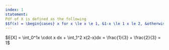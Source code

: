 ```yaml
---
index: 1
statement: 
Pdf of X is defined as the following
$$f(x) = \begin{cases} x for x \le x \e 1, &1-x \le 1 x le 2, &otherwise\end{cases}$$:
---
```


$E[X] = \int_0^1x \cdot x dx + \int_1^2 x(2-x)dx = \frac{1}{3} + \frac{2}{3} = 1$

